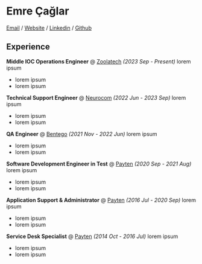 # Emre Çağlar

[Email](mailto:emre@caglar.info) / [Website](https://emrecaglar.com.tr) / [Linkedin](https://www.linkedin.com/in/caglaremre01/) / [Github](https://github.com/caglaremre)

## Experience

**Middle IOC Operations Engineer** @ [Zoolatech](https://zoolatech.com/) _(2023 Sep - Present)_
lorem ipsum
 - lorem ipsum
 - lorem ipsum


**Technical Support Engineer** @ [Neurocom](https://neurocom.com.au/) _(2022 Jun - 2023 Sep)_
lorem ipsum
 - lorem ipsum
 - lorem ipsum


**QA Engineer** @ [Bentego](https://bentego.com/) _(2021 Nov - 2022 Jun)_
lorem ipsum
 - lorem ipsum
 - lorem ipsum


**Software Development Engineer in Test** @ [Payten](https://www.payten.com/en/) _(2020 Sep - 2021 Aug)_
lorem ipsum
 - lorem ipsum
 - lorem ipsum


**Application Support & Administrator** @ [Payten](https://www.payten.com/en/) _(2016 Jul - 2020 Sep)_
lorem ipsum
 - lorem ipsum
 - lorem ipsum


**Service Desk Specialist** @ [Payten](https://www.payten.com/en/) _(2014 Oct - 2016 Jul)_
lorem ipsum
 - lorem ipsum
 - lorem ipsum
